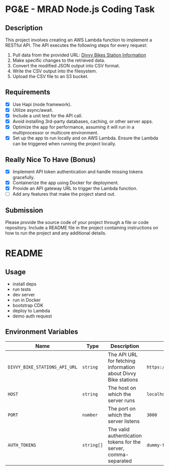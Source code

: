 # PG&E - MRAD Node.js Coding Task

## Description

This project involves creating an AWS Lambda function to implement a RESTful API. The API executes the following steps for every request:

1. Pull data from the provided URL: [Divvy Bikes Station Information](https://gbfs.divvybikes.com/gbfs/en/station_information.json)
2. Make specific changes to the retrieved data.
3. Convert the modified JSON output into CSV format.
4. Write the CSV output into the filesystem.
5. Upload the CSV file to an S3 bucket.

## Requirements

- [x] Use Hapi (node framework).
- [x] Utilize async/await.
- [x] Include a unit test for the API call.
- [x] Avoid installing 3rd-party databases, caching, or other server apps.
- [x] Optimize the app for performance, assuming it will run in a multiprocessor or multicore environment.
- [x] Set up the app to run locally and on AWS Lambda. Ensure the Lambda can be triggered when running the project locally.

## Really Nice To Have (Bonus)

- [x] Implement API token authentication and handle missing tokens gracefully.
- [x] Containerize the app using Docker for deployment.
- [x] Provide an API gateway URL to trigger the Lambda function.
- [ ] Add any features that make the project stand out.

## Submission

Please provide the source code of your project through a file or code repository. Include a README file in the project containing instructions on how to run the project and any additional details.

# README

## Usage

- install deps
- run tests
- dev server
- run in Docker
- bootstrap CDK
- deploy to Lambda
- demo auth request

## Environment Variables

| Name                          | Type       | Description                                                     | Default                                                        |
| ----------------------------- | ---------- | --------------------------------------------------------------- | -------------------------------------------------------------- |
| `DIVVY_BIKE_STATIONS_API_URL` | `string`   | The API URL for fetching information about Divvy Bike stations  | `https://gbfs.divvybikes.com/gbfs/en/station_information.json` |
| `HOST`                        | `string`   | The host on which the server runs                               | `localhost`                                                    |
| `PORT`                        | `number`   | The port on which the server listens                            | `3000`                                                         |
| `AUTH_TOKENS`                 | `string[]` | The valid authentication tokens for the server, comma-separated | `dummy-token-for-testing,another-dummy-token`                  |
